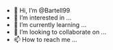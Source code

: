 - 👋 Hi, I’m @Bartell99
- 👀 I’m interested in ...
- 🌱 I’m currently learning ...
- 💞️ I’m looking to collaborate on ...
- 📫 How to reach me ...

<!---
Bartell99/Bartell99 is a ✨ special ✨ repository because its `README.md` (this file) appears on your GitHub profile.
You can click the Preview link to take a look at your changes.i hope im doinf this right.+
-
